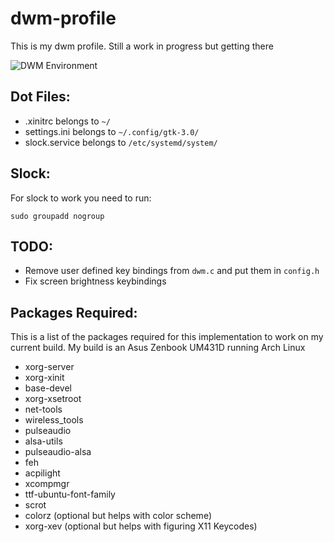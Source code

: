 # dwm-profile

This is my dwm profile. Still a work in progress but getting there

![DWM Environment](https://github.com/TaqieldinHamoda/dwm-profile/blob/main/Preview.png "A Preview of my DWM Environment")

## Dot Files:
- .xinitrc belongs to `~/`
- settings.ini belongs to `~/.config/gtk-3.0/`
- slock.service belongs to `/etc/systemd/system/`

## Slock:
For slock to work you need to run:
```
sudo groupadd nogroup
```

## TODO:
- Remove user defined key bindings from `dwm.c` and put them in `config.h`
- Fix screen brightness keybindings

## Packages Required:
This is a list of the packages required for this implementation to work on my current build.
My build is an Asus Zenbook UM431D running Arch Linux

- xorg-server
- xorg-xinit
- base-devel
- xorg-xsetroot
- net-tools
- wireless_tools
- pulseaudio
- alsa-utils
- pulseaudio-alsa
- feh
- acpilight
- xcompmgr
- ttf-ubuntu-font-family
- scrot
- colorz (optional but helps with color scheme)
- xorg-xev (optional but helps with figuring X11 Keycodes)
